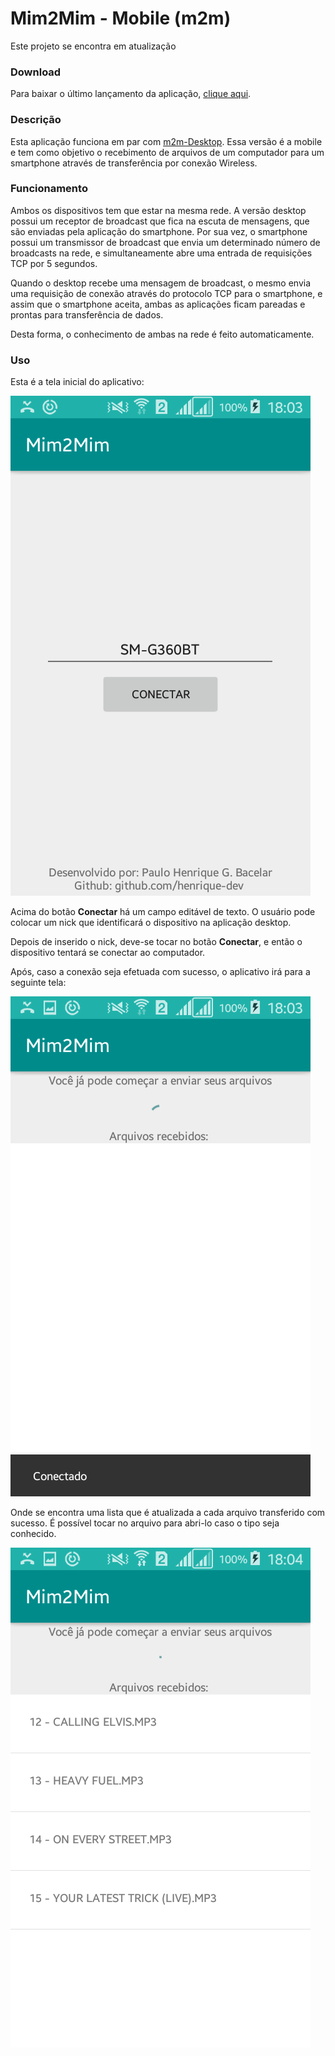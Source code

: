 # Mim2Mim - Mobile (m2m)

Este projeto se encontra em atualização

### Download

Para baixar o último lançamento da aplicação, [clique aqui](https://play.google.com/store/apps/details?id=phdev.com.br.faciltransferencia).

### Descrição

Esta aplicação funciona em par com [m2m-Desktop](https://github.com/henrique-dev/m2m-Desktop). Essa versão é a mobile e
tem como objetivo o recebimento de arquivos de um computador para um smartphone através de transferência por conexão Wireless.

### Funcionamento

Ambos os dispositivos tem que estar na mesma rede. A versão desktop possui um receptor de broadcast que fica na escuta de mensagens, que são enviadas pela aplicação do smartphone. Por sua vez, o smartphone possui um transmissor de broadcast que envia um determinado número de broadcasts na rede, e simultaneamente abre uma entrada de requisições TCP por 5 segundos. 

Quando o desktop recebe uma mensagem de broadcast, o mesmo envia uma requisição de conexão através do protocolo TCP para o smartphone, e assim que o smartphone aceita, ambas as aplicações ficam pareadas e prontas para transferência de dados.

Desta forma, o conhecimento de ambas na rede é feito automaticamente.

### Uso

Esta é a tela inicial do aplicativo:

![](/rd/tela1.png)

Acima do botão **Conectar** há um campo editável de texto. O usuário pode colocar um nick que identificará o 
dispositivo na aplicação desktop.

Depois de inserido o nick, deve-se tocar no botão **Conectar**, e então o dispositivo tentará se conectar ao computador.

Após, caso a conexão seja efetuada com sucesso, o aplicativo irá para a seguinte tela:

![](/rd/tela3.png)

Onde se encontra uma lista que é atualizada a cada arquivo transferido com sucesso. É possível tocar no arquivo para abri-lo 
caso o tipo seja conhecido.

![](/rd/tela4.png)
